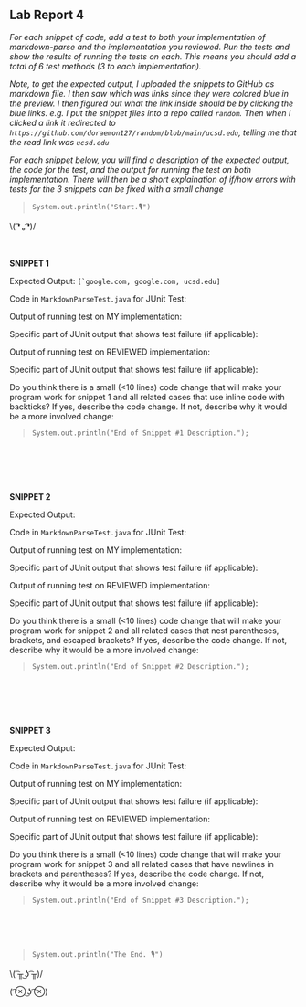 ## Lab Report 4
*For each snippet of code, add a test to both your implementation of markdown-parse and the implementation you reviewed. Run the tests and show the results of running the tests on each. This means you should add a total of 6 test methods (3 to each implementation).*   

*Note, to get the expected output, I uploaded the snippets to GitHub as markdown file. I then saw which was links since they were colored blue in the preview. I then figured out what the link inside should be by clicking the blue links. e.g. I put the snippet files into a repo called `random`. Then when I clicked a link it redirected to `https://github.com/doraemon127/random/blob/main/ucsd.edu`, telling me that the read link was `ucsd.edu`*    

*For each snippet below, you will find a description of the expected output, the code for the test, and the output for running the test on both implementation. There will then be a short explaination of if/how errors with tests for the 3 snippets can be fixed with a small change*  
 
>`System.out.println("Start.🎙")`    

\\( ͡❛ ₒ ͡❛)/ <br/><br/><br/>
   
**SNIPPET 1**

Expected Output: ```[`google.com, google.com, ucsd.edu]```       
 

Code in `MarkdownParseTest.java` for JUnit Test:      
 

Output of running test on MY implementation:      
 

Specific part of JUnit output that shows test failure (if applicable):      
 

Output of running test on REVIEWED implementation:      
 

Specific part of JUnit output that shows test failure (if applicable):      
 

Do you think there is a small (<10 lines) code change that will make your program work for snippet 1 and all related cases that use inline code with backticks? If yes, describe the code change. If not, describe why it would be a more involved change:          
>`System.out.println("End of Snippet #1 Description.");`  
 
<br/><br/><br/><br/>
      
 

**SNIPPET 2**

Expected Output:      
 

Code in `MarkdownParseTest.java` for JUnit Test:      
 

Output of running test on MY implementation:      
 

Specific part of JUnit output that shows test failure (if applicable):      
 

Output of running test on REVIEWED implementation:      
 

Specific part of JUnit output that shows test failure (if applicable):      
 

Do you think there is a small (<10 lines) code change that will make your program work for snippet 2 and all related cases that nest parentheses, brackets, and escaped brackets? If yes, describe the code change. If not, describe why it would be a more involved change:          
>`System.out.println("End of Snippet #2 Description.");`  
 
<br/><br/><br/><br/>

**SNIPPET 3**

Expected Output:      
 

Code in `MarkdownParseTest.java` for JUnit Test:      
 

Output of running test on MY implementation:      
 

Specific part of JUnit output that shows test failure (if applicable):      
 

Output of running test on REVIEWED implementation:      
 

Specific part of JUnit output that shows test failure (if applicable):      
 

Do you think there is a small (<10 lines) code change that will make your program work for snippet 3 and all related cases that have newlines in brackets and parentheses? If yes, describe the code change. If not, describe why it would be a more involved change:          
>`System.out.println("End of Snippet #3 Description.");`  
 
<br/><br/><br/>

 
>`System.out.println("The End. 🎙")`    

\\( ͡╥ ͜ʖ ͡╥)/ 

( ͡⊗ ͜ʖ ͡⊗) <br/><br/>
 
<br/><br/><br/><br/>
     
 


